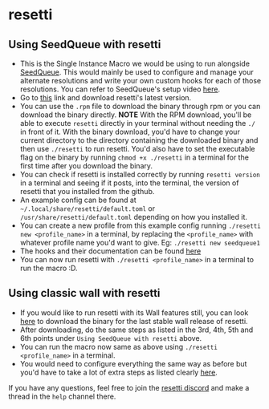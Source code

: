 # resetti
## Using SeedQueue with resetti
- This is the Single Instance Macro we would be using to run alongside [SeedQueue](https://github.com/kingcontaria/seedqueue). This would mainly be used to configure and manage your alternate resolutions and write your own custom hooks for each of those resolutions. You can refer to SeedQueue's setup video [here](https://www.youtube.com/watch?v=fGu2MYZxh_c).
- Go to [this](https://github.com/tesselslate/resetti/releases/latest) link and download resetti's latest version.
- You can use the `.rpm` file to download the binary through rpm or you can download the binary directly. **NOTE** With the RPM download, you'll be able to execute `resetti` directly in your terminal without needing the `./` in front of it. With the binary download, you'd have to change your current directory to the directory containing the downloaded binary and then use `./resetti` to run resetti. You'd also have to set the executable flag on the binary by running `chmod +x ./resetti` in a terminal for the first time after you download the binary.
- You can check if resetti is installed correctly by running `resetti version` in a terminal and seeing if it posts, into the terminal, the version of resetti that you installed from the github.
- An example config can be found at `~/.local/share/resetti/default.toml` or `/usr/share/resetti/default.toml` depending on how you installed it.
- You can create a new profile from this example config running `./resetti new <profile_name>` in a terminal, by replacing the `<profile_name>` with whatever profile name you'd want to give.
  Eg: `./resetti new seedqueue1`
- The hooks and their documentation can be found [here](https://github.com/tesselslate/resetti/blob/main/doc/configuration.md)
- You can now run resetti with `./resetti <profile_name>` in a terminal to run the macro :D.

## Using classic wall with resetti
- If you would like to run resetti with its Wall features still, you can look [here](https://github.com/tesselslate/resetti/releases/tag/v0.6.1) to download the binary for the last stable wall release of resetti.
- After downloading, do the same steps as listed in the 3rd, 4th, 5th and 6th points under `Using SeedQueue with resetti` above.
- You can run the macro now same as above using `./resetti <profile_name>` in a terminal.
- You would need to configure everything the same way as before but you'd have to take a lot of extra steps as listed clearly [here](https://github.com/tesselslate/resetti/blob/main/doc/README.md).


If you have any questions, feel free to join the [resetti discord](https://discord.gg/fwZA2VJh7k) and make a thread in the `help` channel there.
